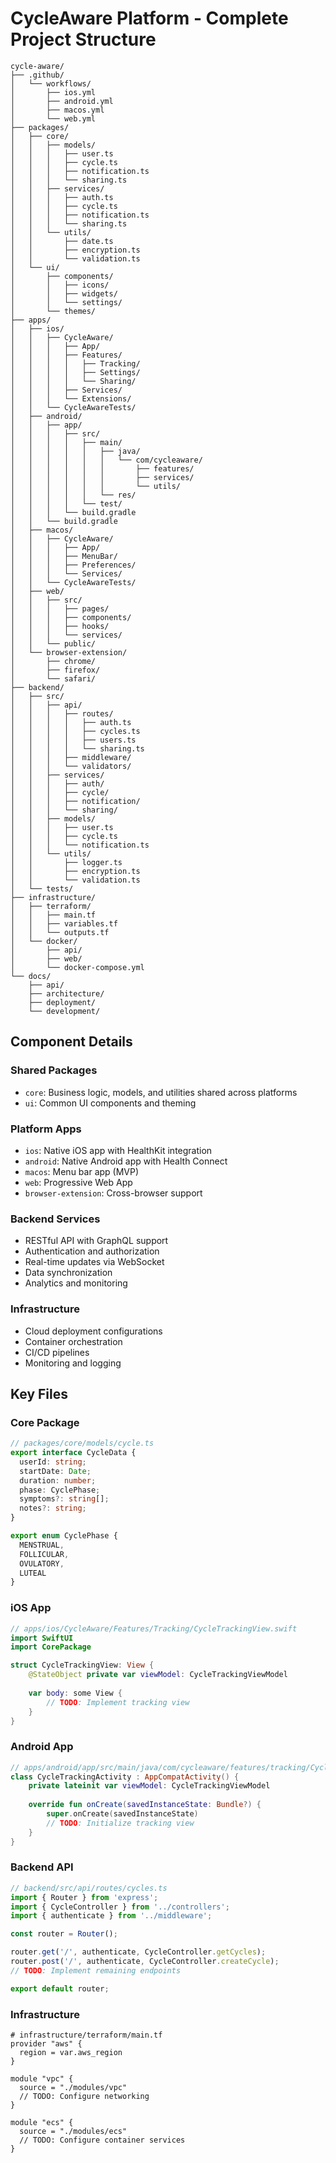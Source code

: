 # CycleAware Platform - Complete Project Structure

```
cycle-aware/
├── .github/
│   └── workflows/
│       ├── ios.yml
│       ├── android.yml
│       ├── macos.yml
│       └── web.yml
├── packages/
│   ├── core/
│   │   ├── models/
│   │   │   ├── user.ts
│   │   │   ├── cycle.ts
│   │   │   ├── notification.ts
│   │   │   └── sharing.ts
│   │   ├── services/
│   │   │   ├── auth.ts
│   │   │   ├── cycle.ts
│   │   │   ├── notification.ts
│   │   │   └── sharing.ts
│   │   └── utils/
│   │       ├── date.ts
│   │       ├── encryption.ts
│   │       └── validation.ts
│   └── ui/
│       ├── components/
│       │   ├── icons/
│       │   ├── widgets/
│       │   └── settings/
│       └── themes/
├── apps/
│   ├── ios/
│   │   ├── CycleAware/
│   │   │   ├── App/
│   │   │   ├── Features/
│   │   │   │   ├── Tracking/
│   │   │   │   ├── Settings/
│   │   │   │   └── Sharing/
│   │   │   ├── Services/
│   │   │   └── Extensions/
│   │   └── CycleAwareTests/
│   ├── android/
│   │   ├── app/
│   │   │   ├── src/
│   │   │   │   ├── main/
│   │   │   │   │   ├── java/
│   │   │   │   │   │   └── com/cycleaware/
│   │   │   │   │   │       ├── features/
│   │   │   │   │   │       ├── services/
│   │   │   │   │   │       └── utils/
│   │   │   │   │   └── res/
│   │   │   │   └── test/
│   │   │   └── build.gradle
│   │   └── build.gradle
│   ├── macos/
│   │   ├── CycleAware/
│   │   │   ├── App/
│   │   │   ├── MenuBar/
│   │   │   ├── Preferences/
│   │   │   └── Services/
│   │   └── CycleAwareTests/
│   ├── web/
│   │   ├── src/
│   │   │   ├── pages/
│   │   │   ├── components/
│   │   │   ├── hooks/
│   │   │   └── services/
│   │   └── public/
│   └── browser-extension/
│       ├── chrome/
│       ├── firefox/
│       └── safari/
├── backend/
│   ├── src/
│   │   ├── api/
│   │   │   ├── routes/
│   │   │   │   ├── auth.ts
│   │   │   │   ├── cycles.ts
│   │   │   │   ├── users.ts
│   │   │   │   └── sharing.ts
│   │   │   ├── middleware/
│   │   │   └── validators/
│   │   ├── services/
│   │   │   ├── auth/
│   │   │   ├── cycle/
│   │   │   ├── notification/
│   │   │   └── sharing/
│   │   ├── models/
│   │   │   ├── user.ts
│   │   │   ├── cycle.ts
│   │   │   └── notification.ts
│   │   └── utils/
│   │       ├── logger.ts
│   │       ├── encryption.ts
│   │       └── validation.ts
│   └── tests/
├── infrastructure/
│   ├── terraform/
│   │   ├── main.tf
│   │   ├── variables.tf
│   │   └── outputs.tf
│   └── docker/
│       ├── api/
│       ├── web/
│       └── docker-compose.yml
└── docs/
    ├── api/
    ├── architecture/
    ├── deployment/
    └── development/
```

## Component Details

### Shared Packages
- `core`: Business logic, models, and utilities shared across platforms
- `ui`: Common UI components and theming

### Platform Apps
- `ios`: Native iOS app with HealthKit integration
- `android`: Native Android app with Health Connect
- `macos`: Menu bar app (MVP)
- `web`: Progressive Web App
- `browser-extension`: Cross-browser support

### Backend Services
- RESTful API with GraphQL support
- Authentication and authorization
- Real-time updates via WebSocket
- Data synchronization
- Analytics and monitoring

### Infrastructure
- Cloud deployment configurations
- Container orchestration
- CI/CD pipelines
- Monitoring and logging

## Key Files

### Core Package
```typescript
// packages/core/models/cycle.ts
export interface CycleData {
  userId: string;
  startDate: Date;
  duration: number;
  phase: CyclePhase;
  symptoms?: string[];
  notes?: string;
}

export enum CyclePhase {
  MENSTRUAL,
  FOLLICULAR,
  OVULATORY,
  LUTEAL
}
```

### iOS App
```swift
// apps/ios/CycleAware/Features/Tracking/CycleTrackingView.swift
import SwiftUI
import CorePackage

struct CycleTrackingView: View {
    @StateObject private var viewModel: CycleTrackingViewModel
    
    var body: some View {
        // TODO: Implement tracking view
    }
}
```

### Android App
```kotlin
// apps/android/app/src/main/java/com/cycleaware/features/tracking/CycleTrackingActivity.kt
class CycleTrackingActivity : AppCompatActivity() {
    private lateinit var viewModel: CycleTrackingViewModel
    
    override fun onCreate(savedInstanceState: Bundle?) {
        super.onCreate(savedInstanceState)
        // TODO: Initialize tracking view
    }
}
```

### Backend API
```typescript
// backend/src/api/routes/cycles.ts
import { Router } from 'express';
import { CycleController } from '../controllers';
import { authenticate } from '../middleware';

const router = Router();

router.get('/', authenticate, CycleController.getCycles);
router.post('/', authenticate, CycleController.createCycle);
// TODO: Implement remaining endpoints

export default router;
```

### Infrastructure
```hcl
# infrastructure/terraform/main.tf
provider "aws" {
  region = var.aws_region
}

module "vpc" {
  source = "./modules/vpc"
  // TODO: Configure networking
}

module "ecs" {
  source = "./modules/ecs"
  // TODO: Configure container services
}
```